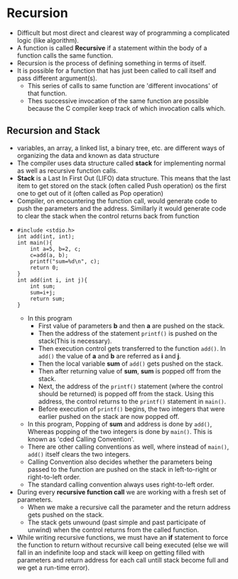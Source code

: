 # Recursion
* Difficult but most direct and clearest way of programming a complicated logic (like algorithm).
* A function is called **Recursive** if a statement within the body of a function calls the same function.
* Recursion is the process of defining something in terms of itself.
* It is possible for a function that has just been called to call itself and pass different argument(s). 
    * This series of calls to same function are 'different invocations' of that function.
    * Thes successive invocation of the same function are possible because the C compiler keep track of which invocation calls which.
## Recursion and Stack
* variables, an array, a linked list, a binary tree, etc. are different ways of organizing the data and known as data structure
* The compiler uses data structure called **stack** for implementing normal as well as recursive function calls.
* **Stack** is a Last In First Out (LIFO) data structure. This means that the last item to get stored on the stack (often called Push operation) os the first one to get out of it (often called as Pop operation)
* Compiler, on encountering the function call, would generate code to push the parameters and the address. Simillarly it would generate code to clear the stack when the control returns back from function
* 
    ```
    #include <stdio.h>
    int add(int, int);
    int main(){
        int a=5, b=2, c;
        c=add(a, b);
        printf("sum=%d\n", c);
        return 0;
    }
    int add(int i, int j){
        int sum;
        sum=i+j;
        return sum;
    }
    ```
    * In this program 
        * First value of parameters **b** and then **a** are pushed on the stack.
        * Then the address of the statement `printf()` is pushed on the stack(This is necessary).
        * Then execution control gets transferred to the function `add()`. In `add()` the value of **a** and **b** are referred as **i** and **j**.
        * Then the local variable **sum** of `add()` gets pushed on the stack.
        * Then after returning value of **sum**, **sum** is popped off from the stack.
        * Next, the address of the `printf()` statement (where the control should be returned) is popped off from the stack. Using this address, the control returns to the `printf()` statement in `main()`.
        * Before execution of `printf()` begins, the two integers that were earlier pushed on the stack are now popped off.
    * In this program, Popping of **sum** and address is done by `add()`, Whereas popping of the two integers is done by `main()`. This is known as 'cded Calling Convention'.
    * There are other calling conventions as well, where instead of `main()`, `add()` itself clears the two integers.
    * Calling Convention also decides whether the parameters being passed to the function are pushed on the stack in left-to-right or right-to-left order.
    * The standard calling convention always uses right-to-left order.
* During every **recursive function call** we are working with a fresh set of parameters.
    * When we make a recursive call the parameter and the return address gets pushed on the stack.
    * The stack gets unwound (past simple and past participate of unwind) when the control returns from the called function.
* While writing recursive functions, we must have an **if** statement to force the function to return without recursive call being executed (else we will fall in an indefinite loop and stack will keep on getting filled with parameters and return address for each call untill stack become full and we get a run-time error).